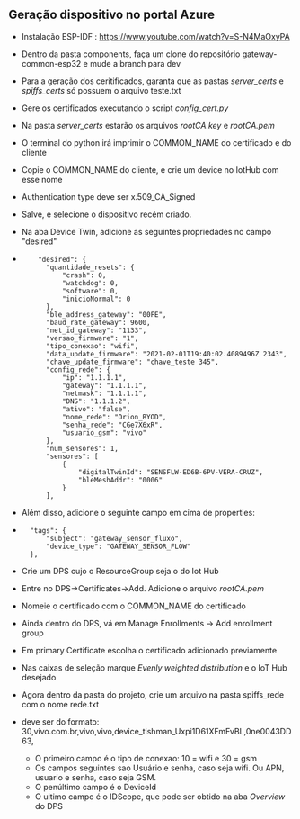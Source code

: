 ## Geração dispositivo no portal Azure

- Instalação ESP-IDF : https://www.youtube.com/watch?v=S-N4MaOxyPA
- Dentro da pasta components, faça um clone do repositório gateway-common-esp32 e mude a branch para dev


- Para a geração dos ceritificados, garanta que as pastas _server\_certs_ e _spiffs\_certs_ só possuem o arquivo teste.txt
- Gere os certificados executando o script _config_cert.py_
- Na pasta _server\_certs_ estarão os arquivos _rootCA.key_ e _rootCA.pem_
- O terminal do python irá imprimir o COMMOM_NAME do certificado e do cliente
- Copie o COMMON_NAME do cliente, e crie um device no IotHub com esse nome
- Authentication type deve ser x.509_CA_Signed
- Salve, e selecione o dispositivo recém criado.
- Na aba Device Twin, adicione as seguintes propriedades no campo "desired"
-         "desired": {
            "quantidade_resets": {
                "crash": 0,
                "watchdog": 0,
                "software": 0,
                "inicioNormal": 0
            },
            "ble_address_gateway": "00FE",
            "baud_rate_gateway": 9600,
            "net_id_gateway": "1133",
            "versao_firmware": "1",
            "tipo_conexao": "wifi",
            "data_update_firmware": "2021-02-01T19:40:02.4089496Z 2343",
            "chave_update_firmware": "chave_teste 345",
            "config_rede": {
                "ip": "1.1.1.1",
                "gateway": "1.1.1.1",
                "netmask": "1.1.1.1",
                "DNS": "1.1.1.2",
                "ativo": "false",
                "nome_rede": "Orion_BYOD",
                "senha_rede": "CGe7X6xR",
                "usuario_gsm": "vivo"
            },
            "num_sensores": 1,
            "sensores": [
                {
                    "digitalTwinId": "SENSFLW-ED6B-6PV-VERA-CRUZ",
                    "bleMeshAddr": "0006"
                }
            ],

- Além disso, adicione o seguinte campo em cima de properties:
-       "tags": {
            "subject": "gateway_sensor_fluxo",
            "device_type": "GATEWAY_SENSOR_FLOW"
        },

- Crie um DPS cujo o ResourceGroup seja o do Iot Hub
- Entre no DPS->Certificates->Add. Adicione o arquivo _rootCA.pem_
- Nomeie o certificado com o COMMON_NAME do certificado
- Ainda dentro do DPS, vá em Manage Enrollments -> Add enrollment group
- Em primary Certificate escolha o certificado adicionado previamente
- Nas caixas de seleção marque _Evenly weighted distribution_ e o IoT Hub desejado
- Agora dentro da pasta do projeto, crie um arquivo na pasta spiffs_rede com o nome rede.txt
- deve ser do formato: 30,vivo.com.br,vivo,vivo,device_tishman_Uxpi1D61XFmFvBL,0ne0043DD63,
    - O primeiro campo é o tipo de conexao: 10 = wifi e 30 = gsm
    - Os campos seguintes sao Usuário e senha, caso seja wifi. Ou APN, usuario e senha, caso seja GSM.
    - O penúltimo campo é o DeviceId
    - O ultimo campo é o IDScope, que pode ser obtido na aba _Overview_ do DPS